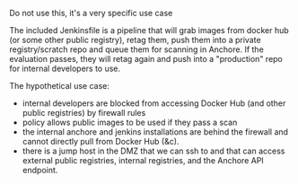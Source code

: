 Do not use this, it's a very specific use case 

The included Jenkinsfile is a pipeline that will grab images from docker hub (or some other public registry), retag them, push them into a private registry/scratch repo and queue them for scanning in Anchore.  If the evaluation passes, they will retag again and push into a "production" repo for internal developers to use.

The hypothetical use case:
* internal developers are blocked from accessing Docker Hub (and other public registries) by firewall rules
* policy allows public images to be used if they pass a scan
* the internal anchore and jenkins installations are behind the firewall and cannot directly pull from Docker Hub (&c).
* there is a jump host in the DMZ that we can ssh to and that can access external public registries, internal registries, and the Anchore API endpoint.
